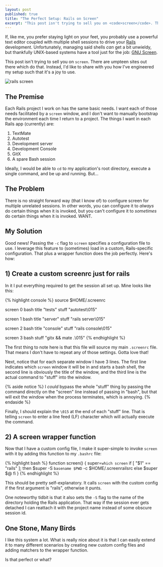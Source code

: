 ```yaml
---
layout: post
published: true
title: "The Perfect Setup: Rails on Screen"
excerpt: "This post isn't trying to sell you on <code>screen</code>. There are umpteen sites out there which do that. Instead, I'd like to share with you how I've engineered my setup such that it's a joy to use."
---
```


If, like me, you prefer staying light on your feet, you probably use a powerful text editor coupled with multiple shell sessions to drive your [Rails][rails] development. Unfortunately, managing said shells _can_ get a bit unwieldy, but thankfully UNIX-based systems have a tool just for the job: [GNU Screen][screen].

This post isn't trying to sell you on `screen`. There are umpteen sites out there which do that. Instead, I'd like to share with you how I've engineered my setup such that it's a joy to use.

![rails screen][railsscreen]

## The Premise

Each Rails project I work on has the same basic needs. I want each of those needs facilitated by a `screen` window, and I don't want to manually bootstrap the environment each time I return to a project. The things I want in each Rails app (currently) are:

1.  TextMate
2.  Autotest
3.  Development server
4.  Development Console
5.  GitX
6.  A spare Bash session

Ideally, I would be able to `cd` to my application's root directory, execute a single command, and be up and running. But...

## The Problem

There is no straight forward way (that I know of) to configure screen for multiple unrelated sessions. In other words, you can configure it to _always_ do certain things when it is invoked, but you can't configure it to _sometimes_ do certain things when it is invoked. WANT.

## My Solution

Good news! Passing the `-c` flag to `screen` specifies a configuration file to use. I leverage this feature to (sometimes) load in a custom, Rails-specific configuration. That plus a wrapper function does the job perfectly. Here's how:

## 1) Create a custom screenrc just for rails

In it I put everything required to get the session all set up. Mine looks like this:

{% highlight console %}
source $HOME/.screenrc

screen 0 bash
title "tests"
stuff "autotest\015"

screen 1 bash
title "server"
stuff "rails server\015"

screen 2 bash
title "console"
stuff "rails console\015"

screen 3 bash
stuff "gitx && mate .\015"
{% endhighlight %}

The first thing to note here is that this file will source my main `.screenrc` file. That means I don't have to repeat any of those settings. Gotta love that!

Next, notice that for each separate window I have 3 lines. The first line indicates which `screen` window it will be in and starts a bash shell, the second line is obviously the title of the window, and the third line is the actual command to "stuff" into the window.

{% aside notice %}
I _could_ bypass the whole "stuff" thing by passing the command directly on the "screen" line instead of passing in "bash", but that will exit the window when the process terminates, which is annoying.
{% endaside %}

Finally, I should explain the `\015` at the end of each "stuff" line. That is telling `screen` to enter a line feed (LF) character which will actually execute the command.

## 2) A screen wrapper function

Now that I have a custom config file, I make it super-simple to invoke `screen` with it by adding this function to my `.bashrc` file:

{% highlight bash %}
function screen() {
  super=`which screen`
  if [ "$1" == "rails" ]; then
    $super -S `basename $PWD` -c $HOME/.screenrailsrc
  else
    $super $@
  fi
}
{% endhighlight %}

This should be pretty self-explanatory. It calls `screen` with the custom config if the first argument is "rails", otherwise it punts.

One noteworthy tidbit is that it also sets the `-S` flag to the name of the directory holding the Rails application. That way if the session ever gets detached I can reattach it with the project name instead of some obscure session id.

## One Stone, Many Birds

I like this system a lot. What is really nice about it is that I can easily extend it to many different scenarios by creating new custom config files and adding matchers to the wrapper function.

Is that perfect or what?

[rails]:http://rubyonrails.org
[screen]:http://www.gnu.org/software/screen/
[railsscreen]:http://jerodsanto.net/drop/rails-screen-20110225-204305.png "Rails on Screen"
